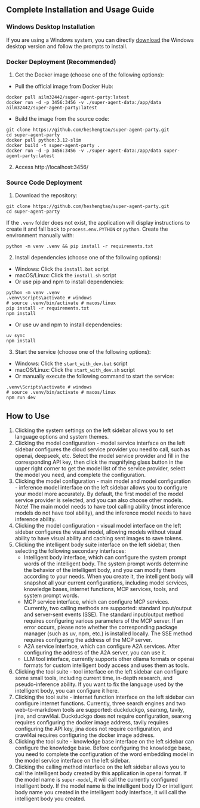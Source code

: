 ## Complete Installation and Usage Guide

### Windows Desktop Installation

If you are using a Windows system, you can directly [download](https://github.com/heshengtao/super-agent-party/releases/download/v0.1.1/Super.Agent.Party-Setup-0.1.1.exe) the Windows desktop version and follow the prompts to install.

### Docker Deployment (Recommended)

1. Get the Docker image (choose one of the following options):
- Pull the official image from Docker Hub:
```shell
docker pull ailm32442/super-agent-party:latest
docker run -d -p 3456:3456 -v ./super-agent-data:/app/data ailm32442/super-agent-party:latest
```

- Build the image from the source code:
```shell
git clone https://github.com/heshengtao/super-agent-party.git
cd super-agent-party
docker pull python:3.12-slim 
docker build -t super-agent-party . 
docker run -d -p 3456:3456 -v ./super-agent-data:/app/data super-agent-party:latest
```

2. Access http://localhost:3456/

### Source Code Deployment

1. Download the repository:
```shell
git clone https://github.com/heshengtao/super-agent-party.git
cd super-agent-party
```

If the `.venv` folder does not exist, the application will display instructions to create it and fall back to `process.env.PYTHON` or `python`.
Create the environment manually with:

```shell
python -m venv .venv && pip install -r requirements.txt
```

2. Install dependencies (choose one of the following options):
- Windows: Click the `install.bat` script
- macOS/Linux: Click the `install.sh` script
- Or use pip and npm to install dependencies:
```shell
python -m venv .venv
.venv\Scripts\activate # windows
# source .venv/bin/activate # macos/linux
pip install -r requirements.txt
npm install
```
- Or use uv and npm to install dependencies:
```shell
uv sync
npm install
```

3. Start the service (choose one of the following options):
- Windows: Click the `start_with_dev.bat` script
- macOS/Linux: Click the `start_with_dev.sh` script
- Or manually execute the following command to start the service:
```shell
.venv\Scripts\activate # windows
# source .venv/bin/activate # macos/linux
npm run dev
```

## How to Use
1. Clicking the system settings on the left sidebar allows you to set language options and system themes.
2. Clicking the model configuration - model service interface on the left sidebar configures the cloud service provider you need to call, such as openai, deepseek, etc. Select the model service provider and fill in the corresponding API key, then click the magnifying glass button in the upper right corner to get the model list of the service provider, select the model you need, and complete the configuration.
3. Clicking the model configuration - main model and model configuration - inference model interface on the left sidebar allows you to configure your model more accurately. By default, the first model of the model service provider is selected, and you can also choose other models. Note! The main model needs to have tool calling ability (most inference models do not have tool ability), and the inference model needs to have inference ability.
4. Clicking the model configuration - visual model interface on the left sidebar configures the visual model, allowing models without visual ability to have visual ability and caching sent images to save tokens.
5. Clicking the intelligent body suite interface on the left sidebar, then selecting the following secondary interfaces:
    - Intelligent body interface, which can configure the system prompt words of the intelligent body. The system prompt words determine the behavior of the intelligent body, and you can modify them according to your needs. When you create it, the intelligent body will snapshot all your current configurations, including model services, knowledge bases, internet functions, MCP services, tools, and system prompt words.
    - MCP service interface, which can configure MCP services. Currently, two calling methods are supported: standard input/output and server-sent events (SSE). The standard input/output method requires configuring various parameters of the MCP server. If an error occurs, please note whether the corresponding package manager (such as uv, npm, etc.) is installed locally. The SSE method requires configuring the address of the MCP server.
    - A2A service interface, which can configure A2A services. After configuring the address of the A2A server, you can use it.
    - LLM tool interface, currently supports other ollama formats or openai formats for custom intelligent body access and uses them as tools.
6. Clicking the tool suite - tool interface on the left sidebar can configure some small tools, including current time, in-depth research, and pseudo-inference ability. If you want to fix the language used by the intelligent body, you can configure it here.
7. Clicking the tool suite - internet function interface on the left sidebar can configure internet functions. Currently, three search engines and two web-to-markdown tools are supported: duckduckgo, searxng, tavily, jina, and crawl4ai. Duckduckgo does not require configuration, searxng requires configuring the docker image address, tavily requires configuring the API key, jina does not require configuration, and crawl4ai requires configuring the docker image address.
8. Clicking the tool suite - knowledge base interface on the left sidebar can configure the knowledge base. Before configuring the knowledge base, you need to complete the configuration of the word embedding model in the model service interface on the left sidebar.
9. Clicking the calling method interface on the left sidebar allows you to call the intelligent body created by this application in openai format. If the model name is `super-model`, it will call the currently configured intelligent body. If the model name is the intelligent body ID or intelligent body name you created in the intelligent body interface, it will call the intelligent body you created.